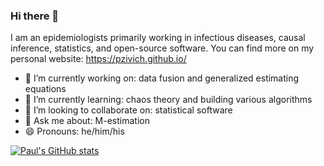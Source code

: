 ### Hi there 👋

I am an epidemiologists primarily working in infectious diseases, causal inference, statistics, and open-source software. You can find more on my personal website: https://pzivich.github.io/

- 🔭 I’m currently working on: data fusion and generalized estimating equations
- 🌱 I’m currently learning: chaos theory and building various algorithms
- 👯 I’m looking to collaborate on: statistical software
- 💬 Ask me about: M-estimation
- 😄 Pronouns: he/him/his

[![Paul's GitHub stats](https://github-readme-stats.vercel.app/api?username=pzivich)](https://github.com/anuraghazra/github-readme-stats)
